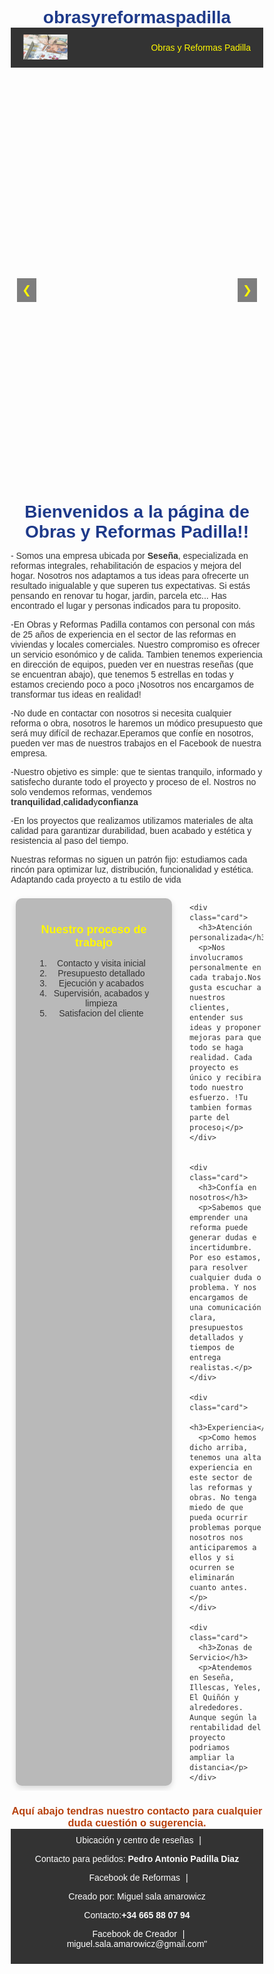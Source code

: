 # obrasyreformaspadilla
<!DOCTYPE html>
<html lang="es">
<head>
  <meta charset="UTF-8">
  <meta name="viewport" content="width=device-width, initial-scale=1.0">
  <title>Obras y Reformas Padilla</title>
  <style>
    /* Reset básico */
    * {
      margin: 0;
      padding: 0;
      box-sizing: border-box;
    }
    body {
      color: #333;
      font-family: Arial, sans-serif;
    }
    /* CABECERA */
    header {
      background: #333;
      color: #fff800;
      padding: 10px 20px;
      display: flex;
      align-items: center;
      justify-content: space-between;
    }
    header .logo img {
      height: 40px;
    }
    /* CARRUSEL - Ancho completo y minimalista */
    .carousel {
      position: relative;
      width: 100%;
      overflow: hidden;
      height: 600px;
    }
    .carousel-inner {
      display: flex;
      transition: transform 0.5s ease-in-out;
      height: 100%; /* Se asegura que ocupe el alto del contenedor */
    }
    .carousel-item {
      min-width: 100%;
      background-size: cover;
      background-position: center;
      height: 100%; /* Se asigna el 100% de altura para mostrar el fondo */
    }
    .carousel-button {
      position: absolute;
      top: 50%;
      transform: translateY(-50%);
      background: rgba(0, 0, 0, 0.5);
      border: none;
      color: #fff800;
      padding: 8px;
      cursor: pointer;
      font-size: 18px;
    }
    .carousel-button.prev {
      left: 10px;
    }
    .carousel-button.next {
      right: 10px;
    }
    
    /* CONTENIDO PRINCIPAL */
    main {
      padding: 20px;
      background: #333;
      color: #B7410E;
    }
    h1 {
      text-align: center;
      color: #1E3A8A;
    }
    h2 {
      color: #B7410E;
    }
    h3 {
      text-align: center;
      color: #B7410E;
    }
      h4 {
      text-align: center;
      color: #B7410E;
    }
    /* CARD */
      font-family: Arial, sans-serif;
      background-color: #f2f4f8;
      margin: 0;
      padding: 50px;
      display: flex;
     justify-content: center;
    }
    .fila { 
      display: flex;
      justify-content: center;
      gap: 20px;ç
    }
    .container {
      display: flex;
      gap: 20px;
      flex-wrap: nowrap;
      overflow-x: auto;  
    }

    .card {
      background-color: #b9b9b9;
      margin: 8px;
      border-radius: 10px;
      box-shadow: 0 4px 10px rgba(0, 0, 0, 0.15);
      padding: 30px;
      text-align: center;
      width: 250px;
      flex: 0 0 auto; 
      transition: transform 0.3s, box-shadow 0.3s;
      justify-content: center;
      gap: 20px;
    }

    .card:hover {
      transform: translateY(-10px);
      box-shadow: 0 8px 16px rgba(0, 0, 0, 0.25);
    }

    .card h3 {
      margin: 10px 0;
      font-size: 18px;
      color: #fff800;
    }

    .card p {
      color: #B7410E;
      font-size: 15px;
    }
    /* PIE DE PÁGINA */
    footer {
      background: #333;
      color: #fff;
      padding: 10px 20px;
      text-align: center;
    }
    footer a {
      color: #fff;
      text-decoration: none;
      margin: 0 5px;
    }
  </style>
</head>
<body>
  <!-- CABECERA CON LOGO Y MENÚ -->
  <header>
    <div class="logo">
      <img src="logo.jpg">
    </div>
    <p>Obras y Reformas Padilla</p>
  </header>

  <!-- CARRUSEL DE ANCHO COMPLETO -->
  <section class="carousel">
    <div class="carousel-inner">
      <div class="carousel-item" style="background-image: url('pintarpiso.png');"></div>
      <div class="carousel-item" style="background-image: url('pedro1.png');"></div>
      <div class="carousel-item" style="background-image: url('descarga2.png');"></div>
    </div>
    <button class="carousel-button prev" onclick="prevSlide()">&#10094;</button>
    <button class="carousel-button next" onclick="nextSlide()">&#10095;</button>
  </section>

 <!-- CONTENIDO PRINCIPAL -->
 <main>
    <h1>Bienvenidos a la página de Obras y Reformas Padilla!!</h1>
    <p>- Somos una empresa ubicada por <strong>Seseña</strong>, especializada en reformas integrales, rehabilitación de espacios y mejora del hogar. Nosotros nos adaptamos a tus ideas para ofrecerte un resultado inigualable y que superen tus expectativas. Si estás pensando en renovar tu hogar, jardin, parcela etc... Has encontrado el lugar y personas indicados para tu proposito.</p>
    <p>-En Obras y Reformas Padilla contamos con personal con más de 25 años de experiencia en el sector de las reformas en viviendas y locales comerciales. Nuestro compromiso es ofrecer un servicio esonómico y de calida. Tambien tenemos experiencia en dirección de equipos, pueden ver en nuestras reseñas (que se encuentran abajo), que tenemos 5 estrellas en todas y estamos creciendo poco a poco ¡Nosotros nos encargamos de transformar tus ideas en realidad!</p>
    <p>-No dude en contactar con nosotros si necesita cualquier reforma o obra, nosotros le haremos un módico presupuesto que será muy difícil de rechazar.Eperamos que confíe en nosotros, pueden ver mas de nuestros trabajos en el Facebook de nuestra empresa.</p>
    <p>-Nuestro objetivo es simple: que te sientas tranquilo, informado y satisfecho durante todo el proyecto y proceso de el. Nostros no solo vendemos reformas, vendemos <strong>tranquilidad</strong>,<strong>calidad</strong>y<strong>confianza</strong></p>
    <p>-En los proyectos que realizamos utilizamos materiales de alta calidad para garantizar durabilidad, buen acabado y estética y resistencia al paso del tiempo.</p>
    <p>Nuestras reformas no siguen un patrón fijo: estudiamos cada rincón para optimizar luz, distribución, funcionalidad y estética. Adaptando cada proyecto a tu estilo de vida</p>
  <!--CARD-->
  <div class="container">
    <div class="card">
      <h3>Nuestro proceso de trabajo</h3>
    <ol>
     <li>Contacto y visita inicial</li>
     <li>Presupuesto detallado</li>
     <li>Ejecución y acabados</li>
     <li>Supervisión, acabados y limpieza</li>
     <li>Satisfacion del cliente</li>
    </ol>
    </div>
    
    <div class="card">
      <h3>Atención personalizada</h3>
      <p>Nos involucramos personalmente en cada trabajo.Nos gusta escuchar a nuestros clientes, entender sus ideas y proponer mejoras para que todo se haga realidad. Cada proyecto es único y recibira todo nuestro esfuerzo. !Tu tambien formas parte del proceso¡</p>
    </div>
    
    
    <div class="card">
      <h3>Confía en nosotros</h3>
      <p>Sabemos que emprender una reforma puede generar dudas e incertidumbre. Por eso estamos, para resolver cualquier duda o problema. Y nos encargamos de una comunicación clara, presupuestos detallados y tiempos de entrega realistas.</p>
    </div> 

    <div class="card">
      <h3>Experiencia</h3>
      <p>Como hemos dicho arriba, tenemos una alta experiencia en este sector de las reformas y obras. No tenga miedo de que pueda ocurrir problemas porque nosotros nos anticiparemos a ellos y si ocurren se eliminarán cuanto antes.</p>
    </div>

    <div class="card">
      <h3>Zonas de Servicio</h3>
      <p>Atendemos en Seseña, Illescas, Yeles, El Quiñón y alrededores. Aunque según la rentabilidad del proyecto podriamos ampliar la distancia</p>
    </div>
  </div>
    <h3>Aquí abajo tendras nuestro contacto para cualquier duda cuestión o sugerencia.</h3>
  </main>
  <!-- PIE DE PÁGINA -->
  <footer>
    <a href="https://g.co/kgs/tQqF2TB" target="_blank">Ubicación y centro de reseñas</a> |
    <p>Contacto para pedidos: <strong>Pedro Antonio Padilla Diaz</strong></p>
      <a href="https://www.facebook.com/profile.php?id=100070540012776" target="_blank">Facebook de Reformas</a> |
    <p>Creado por: <storng>Miguel sala amarowicz</strong></p>
    <p> Contacto:<strong>+34 665 88 07 94</strong></p>
      <a href="https://www.facebook.com/profile.php?id=61550106143417" target="_blank">Facebook de Creador</a> |
      <a href="https://mail.google.com/mail/u/0/#inbox?compose=GTvVlcSHwfPjvxvLjgFsGqkgZjLjgMbqxSXxCTzsXbPKVvGtbFrbKQcWsXQfBdvLVtVtDTdqdTLCQ" target="_blank">miguel.sala.amarowicz@gmail.com"</a>
    </p>
  </footer>

  <!-- JavaScript para el carrusel -->
  <script>
    const carouselInner = document.querySelector('.carousel-inner');
    const items = document.querySelectorAll('.carousel-item');
    let currentIndex = 0;
    const totalItems = items.length;
    
    function updateCarousel() {
      carouselInner.style.transform = `translateX(-${currentIndex * 100}%)`;
    }
    
    function nextSlide() {
      currentIndex = (currentIndex + 1) % totalItems;
      updateCarousel();
    }
    
    function prevSlide() {
      currentIndex = (currentIndex - 1 + totalItems) % totalItems;
      updateCarousel();
    }
    
    setInterval(nextSlide, 5000);
  </script>
</body>
</html>
